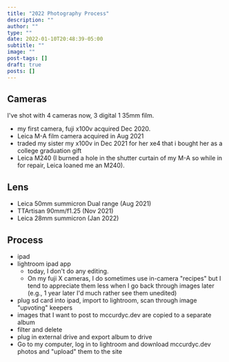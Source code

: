 ```yaml
---
title: "2022 Photography Process"
description: ""
author: ""
type: ""
date: 2022-01-10T20:48:39-05:00
subtitle: ""
image: ""
post-tags: []
draft: true
posts: []
---
```


## Cameras

I've shot with 4 cameras now, 3 digital 1 35mm film.

- my first camera, fuji x100v acquired Dec 2020.
- Leica M-A film camera acquired in Aug 2021
- traded my sister my x100v in Dec 2021 for her xe4 that i bought her as a college graduation gift
- Leica M240 (I burned a hole in the shutter curtain of my M-A so while in for repair, Leica loaned me an M240).

## Lens

- Leica 50mm summicron Dual range (Aug 2021)
- TTArtisan 90mm/f1.25 (Nov 2021)
- Leica 28mm summicron (Jan 2022)

## Process

- ipad
- lightroom ipad app
  - today, I don't do any editing.
  - On my fuji X cameras, I do sometimes use in-camera "recipes" but I tend to appreciate them less when I go back through images later (e.g., 1 year later I'd much rather see them unedited)
- plug sd card into ipad, import to lightroom, scan through image "upvoting" keepers
- images that I want to post to mccurdyc.dev are copied to a separate album
- filter and delete
- plug in external drive and export album to drive
- Go to my computer, log in to lightroom and download mccurdyc.dev photos and "upload"
them to the site
